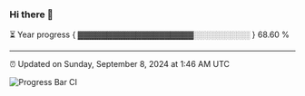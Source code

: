### Hi there 👋

⏳ Year progress { ▓▓▓▓▓▓▓▓▓▓▓▓▓▓▓▓▓▓▓▓░░░░░░░░░░ } 68.60 %

---

⏰ Updated on Sunday, September 8, 2024 at 1:46 AM UTC

![Progress Bar CI](https://github.com/arthurbuhl/arthurbuhl/workflows/Progress%20Bar%20CI/badge.svg)
